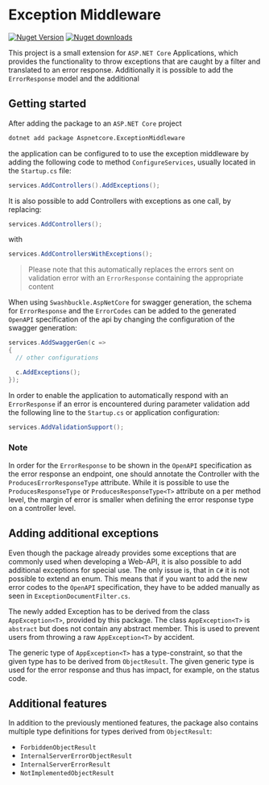 # Exception Middleware
[![Nuget Version](https://img.shields.io/nuget/v/Aspnetcore.ExceptionMiddleware)](https://www.nuget.org/packages/Aspnetcore.ExceptionMiddleware/)
[![Nuget downloads](https://img.shields.io/nuget/dt/Aspnetcore.ExceptionMiddleware)](https://www.nuget.org/packages/Aspnetcore.ExceptionMiddleware/)

This project is a small extension for `ASP.NET Core` Applications, which provides the functionality to throw exceptions that are caught by a filter and translated to an error response. Additionally it is possible to add the `ErrorResponse` model and the additional 

## Getting started
After adding the package to an `ASP.NET Core` project
```bash
dotnet add package Aspnetcore.ExceptionMiddleware
```
the application can be configured to to use the exception middleware by adding the following code to method `ConfigureServices`, usually located in the `Startup.cs` file:
```c#
services.AddControllers().AddExceptions();
```
It is also possible to add Controllers with exceptions as one call, by replacing:
```c#
services.AddControllers();
```
with
```c#
services.AddControllersWithExceptions();
```
>Please note that this automatically replaces the errors sent on validation error with an `ErrorResponse` containing the appropriate content

When using `Swashbuckle.AspNetCore` for swagger generation, the schema for `ErrorResponse` and the `ErrorCodes` can be added to the generated `OpenAPI` specification of the api by changing the configuration of the swagger generation:
```c#
services.AddSwaggerGen(c =>
{
  // other configurations

  c.AddExceptions();
});
```
In order to enable the application to automatically respond with an `ErrorResponse` if an error is encountered during parameter validation add the following line to the `Startup.cs` or application configuration:
```c#
services.AddValidationSupport();
```

### Note
In order for the `ErrorResponse` to be shown in the `OpenAPI` specification as the error response an endpoint, one should annotate the Controller with the `ProducesErrorResponseType` attribute. While it is possible to use the `ProducesResponseType` or `ProducesResponseType<T>` attribute on a per method level, the margin of error is smaller when defining the error response type on a controller level.

## Adding additional exceptions
Even though the package already provides some exceptions that are commonly used when developing a Web-API, it is also possible to add additional exceptions for special use. The only issue is, that in `C#` it is not possible to extend an enum. This means that if you want to add the new error codes to the `OpenAPI` specification, they have to be added manually as seen in `ExceptionDocumentFilter.cs`.

The newly added Exception has to be derived from the class `AppException<T>`, provided by this package. The class `AppException<T>` is `abstract` but does not contain any abstract member. This is used to prevent users from throwing a raw `AppException<T>` by accident.

The generic type of `AppException<T>` has a type-constraint, so that the given type has to be derived from `ObjectResult`. The given generic type is used for the error response and thus has impact, for example, on the status code.

## Additional features
In addition to the previously mentioned features, the package also contains multiple type definitions for types derived from `ObjectResult`:
* `ForbiddenObjectResult`
* `InternalServerErrorObjectResult`
* `InternalServerErrorResult`
* `NotImplementedObjectResult`
